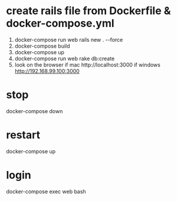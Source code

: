 # create rails file from Dockerfile & docker-compose.yml
1. docker-compose run web rails new . --force
2. docker-compose build
3. docker-compose up
4. docker-compose run web rake db:create
5. look on the browser
if mac 
  http://localhost:3000
if windows
  http://192.168.99.100:3000

# stop
docker-compose down

# restart
docker-compose up

# login
docker-compose exec web bash
